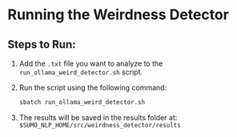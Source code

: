 # Running the Weirdness Detector

## Steps to Run:

1. Add the `.txt` file you want to analyze to the `run_ollama_weird_detector.sh` script.
2. Run the script using the following command:

   ```sh
   sbatch run_ollama_weird_detector.sh
   ```

3. The results will be saved in the results folder at:
  `$SUMO_NLP_HOME/src/weirdness_detector/results`
